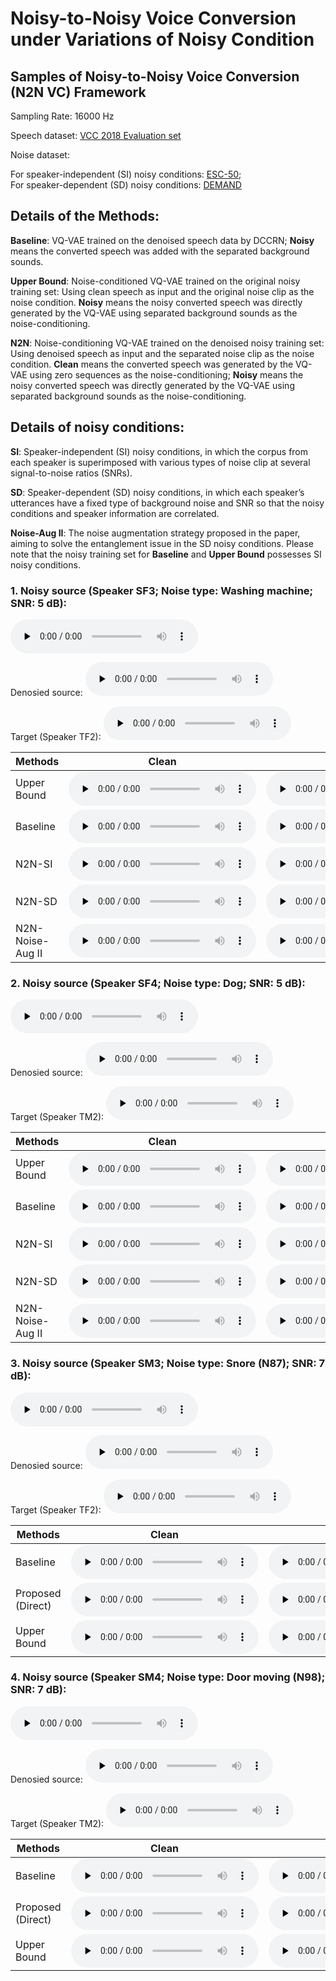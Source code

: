 # Noisy-to-Noisy Voice Conversion under Variations of Noisy Condition

## Samples of Noisy-to-Noisy Voice Conversion (N2N VC) Framework

Sampling Rate: 16000 Hz

Speech dataset: [VCC 2018 Evaluation set](https://datashare.ed.ac.uk/handle/10283/3061)

Noise dataset: 

For speaker-independent (SI) noisy conditions: [ESC-50](https://github.com/karolpiczak/ESC-50);<br>
For speaker-dependent (SD) noisy conditions: [DEMAND](https://www.kaggle.com/datasets/aanhari/demand-dataset)
              

## Details of the Methods:
**Baseline**: VQ-VAE trained on the denoised speech data by DCCRN; **Noisy** means the converted speech was added with the separated background sounds.

**Upper Bound**: Noise-conditioned VQ-VAE trained on the original noisy training set: Using clean speech as input and the original noise clip as the noise condition. **Noisy** means the noisy converted speech was directly generated by the VQ-VAE using separated background sounds as the noise-conditioning.

**N2N**: Noise-conditioning VQ-VAE trained on the denoised noisy training set: Using denoised speech as input and the separated noise clip as the noise condition. **Clean** means the converted speech was generated by the VQ-VAE using zero sequences as the noise-conditioning; **Noisy** means the noisy converted speech was directly generated by the VQ-VAE using separated background sounds as the noise-conditioning.

## Details of noisy conditions:
**SI**: Speaker-independent (SI) noisy conditions, in which the corpus from each speaker is superimposed with various types of noise clip at several signal-to-noise ratios (SNRs).

**SD**: Speaker-dependent (SD) noisy conditions, in which each speaker’s utterances have a fixed type of background noise and SNR so that the noisy conditions and speaker information are correlated.  

**Noise-Aug II**: The noise augmentation strategy proposed in the paper, aiming to solve the entanglement issue in the SD noisy conditions.
Please note that the noisy training set for **Baseline** and **Upper Bound** possesses SI noisy conditions.

### 1. Noisy source (Speaker SF3;  Noise type: Washing machine;  SNR: 5 dB):
<audio id="audio" controls="" preload="none"><source id="wav" src="https://od.lk/s/NTBfMjQ5ODgyMTBf/s_n_gt_sf3_30001_snr5.wav"></audio>

Denosied source:
<audio id="audio" controls="" preload="none"><source id="wav" src="https://od.lk/s/NTBfMjQ5ODgyMTVf/s_de_gt_sf3_30001_snr5.wav"></audio>

Target (Speaker TF2): 
<audio id="audio" controls="" preload="none"><source id="wav" src="https://od.lk/s/NTBfMjQ5ODgyMTNf/s_n_gt_tf2_30006_snr5.wav"></audio>

| Methods             | Clean         | Noisy            |
|---------------------|---------------|------------------|
|Upper Bound                   |   <audio id="audio" controls="" preload="none"><source id="wav" src="https://od.lk/s/NTBfMjQ5ODgxODVf/s_c_ic_tf2sf3_30001_snr5.wav"></audio>   |   <audio id="audio" controls="" preload="none"><source id="wav" src="https://od.lk/s/NTBfMjQ5ODgyMTdf/s_n_ic_tf2sf3_30001_snr5.wav"></audio>   |
|Baseline                 |   <audio id="audio" controls="" preload="none"><source id="wav" src="https://od.lk/s/NTBfMjQ5ODgxODRf/s_c_d_tf2sf3_30001_snr5.wav"></audio>      |   <audio id="audio" controls="" preload="none"><source id="wav" src="https://od.lk/d/NTBfMjQ5ODgyMTZf/s_n_d_tf2sf3_30001_snr5.wav"></audio>   |
|N2N-SI         |   <audio id="audio" controls="" preload="none"><source id="wav" src="https://od.lk/s/NTBfMjQ5ODgxODZf/s_c_id_tf2sf3_30001_snr5.wav"></audio>   |   <audio id="audio" controls="" preload="none"><source id="wav" src="https://od.lk/s/NTBfMjQ5ODgyMjNf/s_n_id_tf2sf3_30001_snr5.wav"></audio>   |
|N2N-SD          |   <audio id="audio" controls="" preload="none"><source id="wav" src="https://od.lk/s/NTBfMjQ5ODgxODdf/s_c_id2_tf2sf3_30001_snr5.wav"></audio>   |   <audio id="audio" controls="" preload="none"><source id="wav" src="https://od.lk/s/NTBfMjQ5ODgyMjhf/s_n_id2_tf2sf3_30001_snr5.wav"></audio>   |
|N2N-Noise-Aug II          |   <audio id="audio" controls="" preload="none"><source id="wav" src="https://od.lk/s/NTBfMjQ5ODgxODhf/s_c_id2aug_tf2sf3_30001_snr5.wav"></audio>   |   <audio id="audio" controls="" preload="none"><source id="wav" src="https://od.lk/s/NTBfMjQ5ODgyMjlf/s_n_id2aug_tf2sf3_30001_snr5.wav"></audio>   |


### 2. Noisy source (Speaker SF4;  Noise type: Dog;  SNR: 5 dB):
<audio id="audio" controls="" preload="none"><source id="wav" src="https://od.lk/s/NTBfMjQ5ODgyNjFf/s_n_gt_sf4_30005_snr5.wav"></audio>

Denosied source:
<audio id="audio" controls="" preload="none"><source id="wav" src="https://od.lk/s/NTBfMjQ5ODgyNThf/s_de_gt_sf4_30005_snr5.wav"></audio>

Target (Speaker TM2): 
<audio id="audio" controls="" preload="none"><source id="wav" src="https://od.lk/s/NTBfMjQ5ODgyNjNf/s_n_gt_tm2_30003_snr5.wav"></audio>

| Methods             | Clean         | Noisy            |
|---------------------|---------------|------------------|
|Upper Bound                   |   <audio id="audio" controls="" preload="none"><source id="wav" src="https://od.lk/s/NTBfMjQ5ODgyNDFf/s_c_ic_tm2sf4_30005_snr5.wav"></audio>   |   <audio id="audio" controls="" preload="none"><source id="wav" src="https://od.lk/s/NTBfMjQ5ODgyNjZf/s_n_ic_tm2sf4_30005_snr5.wav"></audio>   |
|Baseline                 |   <audio id="audio" controls="" preload="none"><source id="wav" src="https://od.lk/s/NTBfMjQ5ODgyNDBf/s_c_d_tm2sf4_30005_snr5.wav"></audio>      |   <audio id="audio" controls="" preload="none"><source id="wav" src="https://od.lk/s/NTBfMjQ5ODgyNjRf/s_n_d_tm2sf4_30005_snr5.wav"></audio>   |
|N2N-SI         |   <audio id="audio" controls="" preload="none"><source id="wav" src="https://od.lk/s/NTBfMjQ5ODgyNDJf/s_c_id_tm2sf4_30005_snr5.wav"></audio>   |   <audio id="audio" controls="" preload="none"><source id="wav" src="https://od.lk/s/NTBfMjQ5ODgyNjdf/s_n_id_tm2sf4_30005_snr5.wav"></audio>   |
|N2N-SD          |   <audio id="audio" controls="" preload="none"><source id="wav" src="https://od.lk/s/NTBfMjQ5ODgyNTZf/s_c_id2_tm2sf4_30005_snr5.wav"></audio>   |   <audio id="audio" controls="" preload="none"><source id="wav" src="https://od.lk/s/NTBfMjQ5ODgyNzFf/s_n_id2_tm2sf4_30005_snr5.wav"></audio>   |
|N2N-Noise-Aug II          |   <audio id="audio" controls="" preload="none"><source id="wav" src="https://od.lk/s/NTBfMjQ5ODgyNTdf/s_c_id2aug_tm2sf4_30005_snr5.wav"></audio>   |   <audio id="audio" controls="" preload="none"><source id="wav" src="https://od.lk/s/NTBfMjQ5ODgyNzJf/s_n_id2aug_tm2sf4_30005_snr5.wav"></audio>   |



### 3. Noisy source (Speaker SM3;  Noise type: Snore (N87);  SNR: 7 dB):
<audio id="audio" controls="" preload="none"><source id="wav" src="https://od.lk/s/NTBfMjA5NzQxNTdf/noisy_sm3_30010_n87_snr7.wav"></audio>

Denosied source:
<audio id="audio" controls="" preload="none"><source id="wav" src="https://od.lk/s/NTBfMjA5NzQxNTVf/denoised_sm3_30010_n87_snr7.wav"></audio>

Target (Speaker TF2): 
<audio id="audio" controls="" preload="none"><source id="wav" src="https://od.lk/s/NTBfMjA5NzQxNThf/TF2_30012.wav"></audio>

| Methods             | Clean         | Noisy            |
|---------------------|---------------|------------------|
|Baseline                    |   <audio id="audio" controls="" preload="none"><source id="wav" src="https://od.lk/s/NTBfMjA5NzQxNTBf/base_sm3tf2_30010_n87_snr7.wav"></audio>   |   <audio id="audio" controls="" preload="none"><source id="wav" src="https://od.lk/s/NTBfMjA5NzQxNTJf/da_7_sm3tf2_30010_n87.wav"></audio>   |
|Proposed (Direct)           |   <audio id="audio" controls="" preload="none"><source id="wav" src="https://od.lk/s/NTBfMjA5NzQxNTZf/method2_sm3tf2_30010_n87_snr7.wav"></audio>   |   <audio id="audio" controls="" preload="none"><source id="wav" src="https://od.lk/s/NTBfMjA5NzQxNTRf/md_7_sm3tf2_30010_n87.wav"></audio>   |
|Upper Bound                 |   <audio id="audio" controls="" preload="none"><source id="wav" src="https://od.lk/s/NTBfMjA5NzQxNTlf/upper_sm3tf2_30010.wav"></audio>      |   <audio id="audio" controls="" preload="none"><source id="wav" src="https://od.lk/s/NTBfMjA5NzQxNTFf/ca_7_sm3tf2_30010_n87.wav"></audio>   |


### 4. Noisy source (Speaker SM4;  Noise type: Door moving (N98);  SNR: 7 dB):
<audio id="audio" controls="" preload="none"><source id="wav" src="https://od.lk/s/NTBfMjA5NzQ0MjBf/noisy_sm4_30023_n98_snr7.wav"></audio>

Denosied source:
<audio id="audio" controls="" preload="none"><source id="wav" src="https://od.lk/s/NTBfMjA5NzQzOTZf/denoised_sm4_30023_n98_snr7.wav"></audio>

Target (Speaker TM2): 
<audio id="audio" controls="" preload="none"><source id="wav" src="https://od.lk/s/NTBfMjA5NzQ0MjJf/TM2_30024.wav"></audio>

| Methods             | Clean         | Noisy            |
|---------------------|---------------|------------------|
|Baseline                    |   <audio id="audio" controls="" preload="none"><source id="wav" src="https://od.lk/s/NTBfMjA5NzQxNjFf/base_sm4tm2_30023_n98_snr7.wav"></audio>   |   <audio id="audio" controls="" preload="none"><source id="wav" src="https://od.lk/s/NTBfMTk4NjIzNzlf/da_7_sm4tm2_30023_n98.wav"></audio>   |
|Proposed (Direct)           |   <audio id="audio" controls="" preload="none"><source id="wav" src="https://od.lk/s/NTBfMjA5NzQxOTNf/method2_sm4tm2_30023_n98_snr7.wav"></audio>   |   <audio id="audio" controls="" preload="none"><source id="wav" src="https://od.lk/s/NTBfMTk4NjI2MTJf/md_7_sm4tm2_30023_n98.wav"></audio>   |
|Upper Bound                 |   <audio id="audio" controls="" preload="none"><source id="wav" src="https://od.lk/s/NTBfMjA5NzQ0MjNf/upper_sm4tm2_30023.wav"></audio>      |   <audio id="audio" controls="" preload="none"><source id="wav" src="https://od.lk/s/NTBfMTk4NjIyNjZf/ca_7_sm4tm2_30023_n98.wav"></audio>   |
